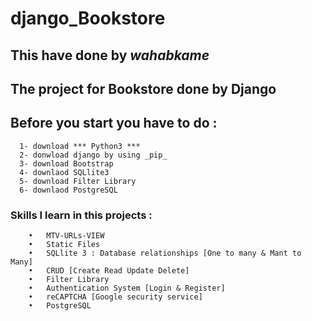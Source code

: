 # django_Bookstore
  ## This have done by **_wahabkame_**
  ## The project for **Bookstore** done by **Django**


  ## Before you start you have to do :
      1- download *** Python3 ***
      2- donwload django by using _pip_
      3- download Bootstrap
      4- downlaod SQLlite3
      5- download Filter Library 
      6- downlaod PostgreSQL
       
  ### Skills I learn in this projects : 
        •	MTV-URLs-VIEW
        •	Static Files
        •	SQLlite 3 : Database relationships [One to many & Mant to Many] 
        •	CRUD [Create Read Update Delete]
        •	Filter Library 
        •	Authentication System [Login & Register]
        •	reCAPTCHA [Google security service]
        •	PostgreSQL

